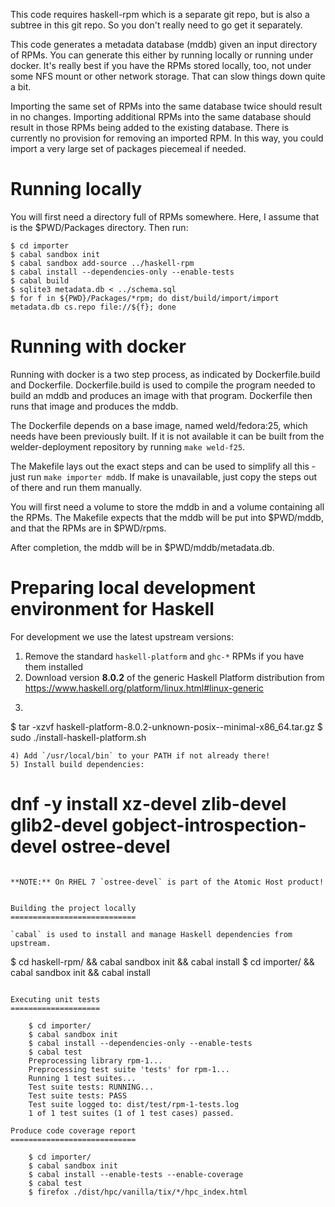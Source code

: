 This code requires haskell-rpm which is a separate git repo, but is also
a subtree in this git repo.  So you don't really need to go get it separately.

This code generates a metadata database (mddb) given an input directory of
RPMs.  You can generate this either by running locally or running under docker.
It's really best if you have the RPMs stored locally, too, not under some NFS
mount or other network storage.  That can slow things down quite a bit.

Importing the same set of RPMs into the same database twice should result in no
changes.  Importing additional RPMs into the same database should result in those
RPMs being added to the existing database.  There is currently no provision for
removing an imported RPM.  In this way, you could import a very large set of
packages piecemeal if needed.


Running locally
===============

You will first need a directory full of RPMs somewhere.  Here, I assume that
is the $PWD/Packages directory.  Then run:

```
$ cd importer
$ cabal sandbox init
$ cabal sandbox add-source ../haskell-rpm
$ cabal install --dependencies-only --enable-tests
$ cabal build
$ sqlite3 metadata.db < ../schema.sql
$ for f in ${PWD}/Packages/*rpm; do dist/build/import/import metadata.db cs.repo file://${f}; done
```

Running with docker
===================

Running with docker is a two step process, as indicated by Dockerfile.build
and Dockerfile.  Dockerfile.build is used to compile the program needed to
build an mddb and produces an image with that program.  Dockerfile then runs
that image and produces the mddb.

The Dockerfile depends on a base image, named weld/fedora:25, which needs have
been previously built. If it is not available it can be built from the
welder-deployment repository by running `make weld-f25`.

The Makefile lays out the exact steps and can be used to simplify all this -
just run `make importer mddb`.  If make is unavailable, just copy the steps
out of there and run them manually.

You will first need a volume to store the mddb in and a volume containing all
the RPMs.  The Makefile expects that the mddb will be put into $PWD/mddb, and
that the RPMs are in $PWD/rpms.

After completion, the mddb will be in $PWD/mddb/metadata.db.

Preparing local development environment for Haskell
===================================================

For development we use the latest upstream versions:

1) Remove the standard `haskell-platform` and `ghc-*` RPMs if you have them installed
2) Download version **8.0.2** of the generic Haskell Platform distribution from
   https://www.haskell.org/platform/linux.html#linux-generic
3) ```
$ tar -xzvf haskell-platform-8.0.2-unknown-posix--minimal-x86_64.tar.gz
$ sudo ./install-haskell-platform.sh
```
4) Add `/usr/local/bin` to your PATH if not already there!
5) Install build dependencies:
```
# dnf -y install xz-devel zlib-devel glib2-devel gobject-introspection-devel ostree-devel
```

**NOTE:** On RHEL 7 `ostree-devel` is part of the Atomic Host product!


Building the project locally
============================

`cabal` is used to install and manage Haskell dependencies from upstream.

```
$ cd haskell-rpm/ && cabal sandbox init && cabal install
$ cd importer/ && cabal sandbox init && cabal install
```

Executing unit tests
====================

    $ cd importer/
    $ cabal sandbox init
    $ cabal install --dependencies-only --enable-tests
    $ cabal test
    Preprocessing library rpm-1...
    Preprocessing test suite 'tests' for rpm-1...
    Running 1 test suites...
    Test suite tests: RUNNING...
    Test suite tests: PASS
    Test suite logged to: dist/test/rpm-1-tests.log
    1 of 1 test suites (1 of 1 test cases) passed.

Produce code coverage report
============================

    $ cd importer/
    $ cabal sandbox init
    $ cabal install --enable-tests --enable-coverage
    $ cabal test
    $ firefox ./dist/hpc/vanilla/tix/*/hpc_index.html
